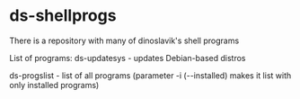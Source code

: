 # ds-shellprogs
There is a repository with many of dinoslavik's shell programs

List of programs:
  ds-updatesys - updates Debian-based distros
  
  ds-progslist - list of all programs (parameter -i (--installed) makes it list with only installed programs)
